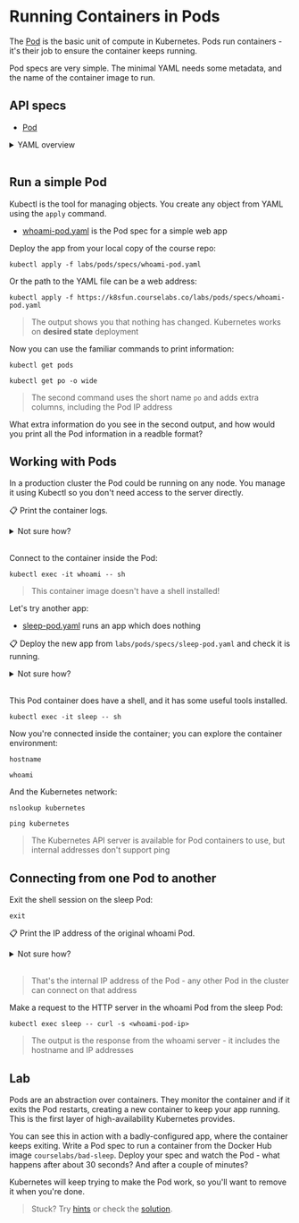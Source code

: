 # Running Containers in Pods

The [Pod](https://kubernetes.io/docs/concepts/workloads/pods/) is the basic unit of compute in Kubernetes. Pods run containers - it's their job to ensure the container keeps running.

Pod specs are very simple. The minimal YAML needs some metadata, and the name of the container image to run.


## API specs

- [Pod](https://kubernetes.io/docs/reference/generated/kubernetes-api/v1.20/#pod-v1-core)

<details>
  <summary>YAML overview</summary>

This is as simple as it gets for a Pod:

```
apiVersion: v1
kind: Pod
metadata:
  name: whoami
spec:
  containers:
    - name: app
      image: sixeyed/whoami:21.04
```

Every Kubernetes resource requires these four fields:

* `apiVersion` - resources are versioned to support backwards compatibility
* `kind` - the type of the object
* `metadata` - collection of additional object data
* `name` - the name of the object

The format of the `spec` field is different for every object type. For Pods, this is the minimum you need:

* `containers`- list of containers to run in the Pod
* `name` - the name of the container
* `image` - the Docker image to run

> Indentation is important in YAML - object fields are nested with spaces. 

</details><br/>

## Run a simple Pod

Kubectl is the tool for managing objects. You create any object from YAML using the `apply` command.

- [whoami-pod.yaml](specs/whoami-pod.yaml) is the Pod spec for a simple web app

Deploy the app from your local copy of the course repo:

```
kubectl apply -f labs/pods/specs/whoami-pod.yaml
```

Or the path to the YAML file can be a web address:

```
kubectl apply -f https://k8sfun.courselabs.co/labs/pods/specs/whoami-pod.yaml
```

> The output shows you that nothing has changed. Kubernetes works on **desired state** deployment

Now you can use the familiar commands to print information:

```
kubectl get pods

kubectl get po -o wide
```

> The second command uses the short name `po` and adds extra columns, including the Pod IP address

What extra information do you see in the second output, and how would you print all the Pod information in a readble format?


## Working with Pods

In a production cluster the Pod could be running on any node. You manage it using Kubectl so you don't need access to the server directly.

📋 Print the container logs.

<details>
  <summary>Not sure how?</summary>

```
kubectl logs whoami
```
</details><br/>

Connect to the container inside the Pod:

```
kubectl exec -it whoami -- sh
```

> This container image doesn't have a shell installed!

Let's try another app:

- [sleep-pod.yaml](specs/sleep-pod.yaml) runs an app which does nothing

📋 Deploy the new app from `labs/pods/specs/sleep-pod.yaml` and check it is running.

<details>
  <summary>Not sure how?</summary>

```
kubectl apply -f labs/pods/specs/sleep-pod.yaml

kubectl get pods
```
</details><br/>

This Pod container does have a shell, and it has some useful tools installed.

```
kubectl exec -it sleep -- sh
```

Now you're connected inside the container; you can explore the container environment:

```
hostname

whoami
```

And the Kubernetes network:

```
nslookup kubernetes

ping kubernetes
```

> The Kubernetes API server is available for Pod containers to use, but internal addresses don't support ping

## Connecting from one Pod to another

Exit the shell session on the sleep Pod:

```
exit
```

📋 Print the IP address of the original whoami Pod.

<details>
  <summary>Not sure how?</summary>

```
kubectl get pods -o wide whoami
```
</details><br/>

> That's the internal IP address of the Pod - any other Pod in the cluster can connect on that address

Make a request to the HTTP server in the whoami Pod from the sleep Pod:

```
kubectl exec sleep -- curl -s <whoami-pod-ip>
```

> The output is the response from the whoami server - it includes the  hostname and IP addresses

## Lab

Pods are an abstraction over containers. They monitor the container and if it exits the Pod restarts, creating a new container to keep your app running. This is the first layer of high-availability Kubernetes provides.

You can see this in action with a badly-configured app, where the container keeps exiting. Write a Pod spec to run a container from the Docker Hub image `courselabs/bad-sleep`. Deploy your spec and watch the Pod - what happens after about 30 seconds? And after a couple of minutes?

Kubernetes will keep trying to make the Pod work, so you'll want to remove it when you're done.

> Stuck? Try [hints](hints.md) or check the [solution](solution.md).

